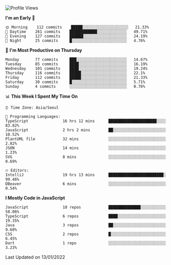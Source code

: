 <!--START_SECTION:waka-->
![Profile Views](http://img.shields.io/badge/Profile%20Views-0-blue)

**I'm an Early 🐤** 

```text
🌞 Morning    112 commits    █████░░░░░░░░░░░░░░░░░░░░   21.33% 
🌆 Daytime    261 commits    ████████████░░░░░░░░░░░░░   49.71% 
🌃 Evening    127 commits    ██████░░░░░░░░░░░░░░░░░░░   24.19% 
🌙 Night      25 commits     █░░░░░░░░░░░░░░░░░░░░░░░░   4.76%

```
📅 **I'm Most Productive on Thursday** 

```text
Monday       77 commits     ███░░░░░░░░░░░░░░░░░░░░░░   14.67% 
Tuesday      85 commits     ████░░░░░░░░░░░░░░░░░░░░░   16.19% 
Wednesday    101 commits    ████░░░░░░░░░░░░░░░░░░░░░   19.24% 
Thursday     116 commits    █████░░░░░░░░░░░░░░░░░░░░   22.1% 
Friday       112 commits    █████░░░░░░░░░░░░░░░░░░░░   21.33% 
Saturday     30 commits     █░░░░░░░░░░░░░░░░░░░░░░░░   5.71% 
Sunday       4 commits      ░░░░░░░░░░░░░░░░░░░░░░░░░   0.76%

```


📊 **This Week I Spent My Time On** 

```text
⌚︎ Time Zone: Asia/Seoul

💬 Programming Languages: 
TypeScript               16 hrs 12 mins      █████████████████████░░░░   83.82% 
JavaScript               2 hrs 2 mins        ██░░░░░░░░░░░░░░░░░░░░░░░   10.52% 
PlantUML file            32 mins             ░░░░░░░░░░░░░░░░░░░░░░░░░   2.82% 
JSON                     14 mins             ░░░░░░░░░░░░░░░░░░░░░░░░░   1.23% 
SVG                      8 mins              ░░░░░░░░░░░░░░░░░░░░░░░░░   0.69%

🔥 Editors: 
IntelliJ                 19 hrs 13 mins      ████████████████████████░   99.46% 
DBeaver                  6 mins              ░░░░░░░░░░░░░░░░░░░░░░░░░   0.54%

```

**I Mostly Code in JavaScript** 

```text
JavaScript               18 repos            ██████████████░░░░░░░░░░░   58.06% 
TypeScript               6 repos             ████░░░░░░░░░░░░░░░░░░░░░   19.35% 
Java                     3 repos             ██░░░░░░░░░░░░░░░░░░░░░░░   9.68% 
CSS                      2 repos             █░░░░░░░░░░░░░░░░░░░░░░░░   6.45% 
Dart                     1 repo              ░░░░░░░░░░░░░░░░░░░░░░░░░   3.23%

```



 Last Updated on 13/01/2022
<!--END_SECTION:waka-->
